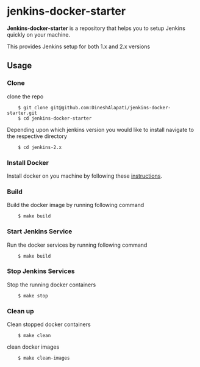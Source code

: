# jenkins-docker-starter

**Jenkins-docker-starter** is a repository that helps you to setup Jenkins quickly on your machine.

This provides Jenkins setup for both 1.x and 2.x versions

## Usage

### Clone
clone the repo 

```
    $ git clone git@github.com:DineshAlapati/jenkins-docker-starter.git
    $ cd jenkins-docker-starter
```

Depending upon which jenkins version you would like to install navigate to the respective directory

```
    $ cd jenkins-2.x
```

### Install Docker

Install docker on you machine by following these [instructions](https://docs.docker.com/engine/installation/#supported-platforms).

### Build
Build the docker image by running following command

```
    $ make build
```

### Start Jenkins Service
Run the docker services by running following command

```
    $ make build
```

### Stop Jenkins Services
Stop the running docker containers

```
    $ make stop
```

### Clean up
Clean stopped docker containers

```
    $ make clean
```

clean docker images

```
    $ make clean-images
```